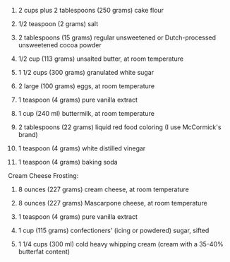 1. 2 cups plus 2 tablespoons (250 grams) cake flour

2. 1/2 teaspoon (2 grams) salt

3. 2 tablespoons (15 grams) regular unsweetened or Dutch-processed unsweetened cocoa powder

4. 1/2 cup (113 grams) unsalted butter, at room temperature

5. 1 1/2 cups (300 grams) granulated white sugar

6. 2 large (100 grams) eggs, at room temperature

7. 1 teaspoon (4 grams) pure vanilla extract

8. 1 cup (240 ml) buttermilk, at room temperature

9. 2 tablespoons (22 grams) liquid red food coloring (I use McCormick's brand)

10. 1 teaspoon (4 grams) white distilled vinegar

11. 1 teaspoon (4 grams) baking soda

Cream Cheese Frosting:

1. 8 ounces (227 grams) cream cheese, at room temperature

2. 8 ounces (227 grams) Mascarpone cheese, at room temperature

3. 1 teaspoon (4 grams) pure vanilla extract

4. 1 cup (115 grams) confectioners' (icing or powdered) sugar, sifted

5. 1 1/4 cups (300 ml) cold heavy whipping cream (cream with a 35-40% butterfat content)